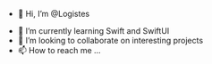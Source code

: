 - 👋 Hi, I’m @Logistes
<!--- - 👀 I’m interested in ... --->
- 🌱 I’m currently learning Swift and SwiftUI
- 💞️ I’m looking to collaborate on interesting projects
- 📫 How to reach me ...

<!---
Logistes/Logistes is a ✨ special ✨ repository because its `README.md` (this file) appears on your GitHub profile.
You can click the Preview link to take a look at your changes.
--->
